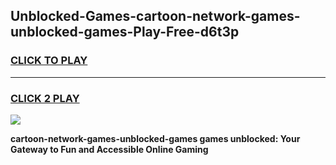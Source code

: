 
## Unblocked-Games-cartoon-network-games-unblocked-games-Play-Free-d6t3p
<h3>
<a href="https://premium76.site?title=cartoon-network-games-unblocked-games&ref=21A">CLICK TO PLAY</a></h3>
<hr>

<h3>
<a href="https://premium76.site?title=cartoon-network-games-unblocked-games&ref=21A">CLICK 2 PLAY</a>
  
</h3>

<a href="https://premium76.site?title=cartoon-network-games-unblocked-games&ref=21A"><img src="https://clearcache.store/games.png"></a>


**cartoon-network-games-unblocked-games games unblocked: Your Gateway to Fun and Accessible Online Gaming**
